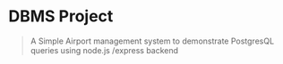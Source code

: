 # DBMS Project

>A Simple Airport management system to demonstrate PostgresQL queries using node.js /express backend
